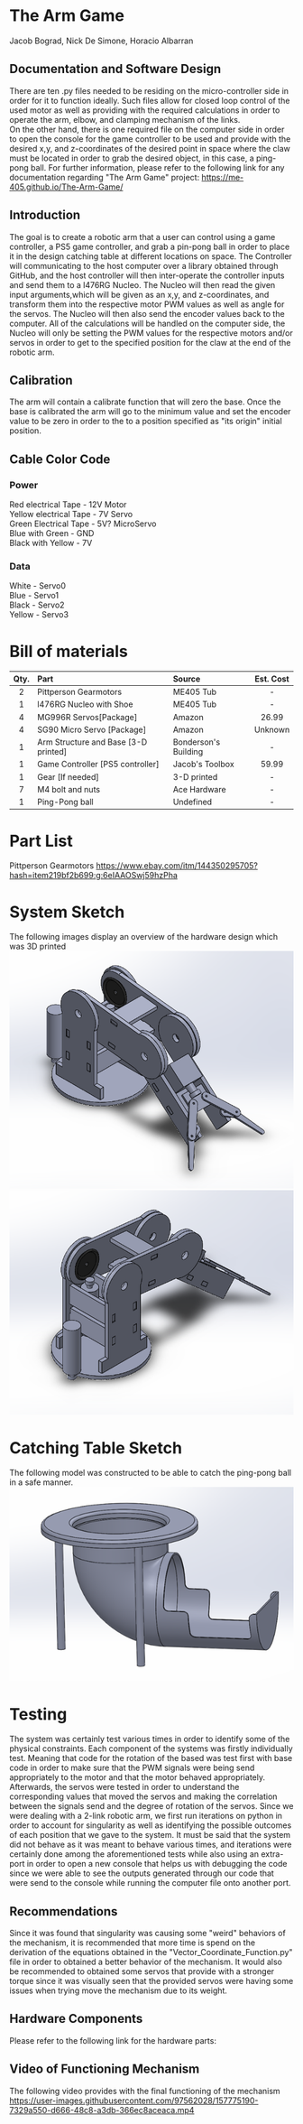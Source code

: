# The Arm Game

Jacob Bograd, Nick De Simone, Horacio Albarran

## Documentation and Software Design

There are ten .py files needed to be residing on the micro-controller side in order for it to function ideally. Such files allow for closed loop control of the used motor as well as providing with the required calculations in order to operate the arm, elbow, and clamping mechanism of the links.  
On the other hand, there is one required file on the computer side in order to open the console for the game controller to be used and provide with the desired x,y, and z-coordinates of the desired point in space where the claw must be located in order to grab the desired object, in this case, a ping-pong ball.
For further information, please refer to the following link for any documentation regarding "The Arm Game" project:
https://me-405.github.io/The-Arm-Game/

## Introduction

The goal is to create a robotic arm that a user can control using a game controller, a PS5 game controller, and grab a pin-pong ball in order to place it in the design catching table at different locations on space. The Controller will communicating to the host computer over a library obtained through GitHub, and the host controller will then inter-operate the controller inputs and send them to a l476RG Nucleo. The Nucleo will then read the given input arguments,which will be given as an x,y, and z-coordinates, and transform them into the respective motor PWM values as well as angle for the servos. The Nucleo will then also send the encoder values back to the computer. All of the calculations will be handled on the computer side, the Nucleo will only be setting the PWM values for the respective motors and/or servos in order to get to the specified position for the claw at the end of the robotic arm. 

## Calibration

The arm will contain a calibrate function that will zero the base. Once the base is calibrated the arm will go to the minimum value and set the encoder value to be zero in order to the to a position specified as "its origin" initial position.


## Cable Color Code
### Power
Red electrical Tape - 12V Motor \
Yellow electrical Tape - 7V Servo \
Green Electrical Tape  - 5V? MicroServo \
Blue with Green - GND \
Black with Yellow - 7V

### Data
White - Servo0 \
Blue - Servo1 \
Black - Servo2\
Yellow - Servo3


# Bill of materials

| Qty. | Part                                 | Source                | Est. Cost |
|:----:|:-------------------------------------|:----------------------|:---------:|
|  2   | Pittperson Gearmotors                | ME405 Tub             |     -     |
|  1   | l476RG Nucleo with Shoe              | ME405 Tub             |     -     |
|  4   | MG996R Servos[Package]               | Amazon                |   26.99   |
|  4   | SG90 Micro Servo [Package]           | Amazon                |  Unknown  |
|  1   | Arm Structure and Base [3-D printed] | Bonderson's Building  |     -     |
|  1   | Game Controller [PS5 controller]     | Jacob's Toolbox       |   59.99   |
|  1   | Gear [If needed]                     | 3-D printed           |     -     |
|  7   | M4 bolt and nuts                     | Ace Hardware          |     -     |
|  1   | Ping-Pong ball                       | Undefined             |     -     |

# Part List
Pittperson Gearmotors https://www.ebay.com/itm/144350295705?hash=item219bf2b699:g:6eIAAOSwj59hzPha

# System Sketch
The following images display an overview of the hardware design which was 3D printed
![Model](Images/rough_model.png)
![Model Back](Images/rough_model_back.png)

# Catching Table Sketch
The following model was constructed to be able to catch the ping-pong ball in a safe manner.
![Model](Images/Table_Design.png)

# Testing
The system was certainly test various times in order to identify some of the physical constraints. 
Each component of the systems was firstly individually test. Meaning that code for the rotation of the based was test first with base code in order to make 
sure that the PWM signals were being send appropriately to the motor and that the motor behaved appropriately. 
Afterwards, the servos were tested in order to understand the corresponding values that moved the servos and making the correlation between the signals send and 
the degree of rotation of the servos. Since we were dealing with a 2-link robotic arm, we first run iterations on python in order to account for singularity as well
as identifying the possible outcomes of each position that we gave to the system. 
It must be said that the system did not behave as it was meant to behave various times, and iterations were certainly done among the aforementioned tests while also 
using an extra-port in order to open a new console that helps us with debugging the code since we were able to see the outputs generated through our code that were send 
to the console while running the computer file onto another port.

## Recommendations
Since it was found that singularity was causing some "weird" behaviors of the mechanism, it is recommended that more time is spend on the derivation of the equations obtained 
in the "Vector_Coordinate_Function.py" file in order to obtained a better behavior of the mechanism. It would also be recommended to obtained some servos that provide with a stronger
torque since it was visually seen that the provided servos were having some issues when trying move the mechanism due to its weight. 

## Hardware Components
Please refer to the following link for the hardware parts:

## Video of Functioning Mechanism
The following video provides with the final functioning of the mechanism
https://user-images.githubusercontent.com/97562028/157775190-7329a550-d666-48c8-a3db-366ec8aceaca.mp4


